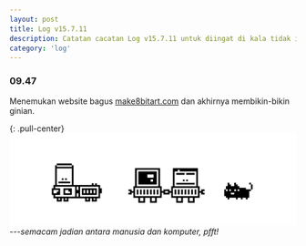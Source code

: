 ```yaml
---
layout: post
title: Log v15.7.11
description: Catatan cacatan Log v15.7.11 untuk diingat di kala tidak ingat sekaligus sengaja tidak ingat agar kembali mengingat.
category: 'log'
---
```


### 09.47

Menemukan website bagus [make8bitart.com](http://make8bitart.com) dan akhirnya membikin-bikin ginian.

{: .pull-center}
![8 bit art](/assets/post/8-bit-art.png)*---semacam jadian antara manusia dan komputer, pfft!*